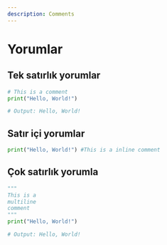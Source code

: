 ```yaml
---
description: Comments
---
```


# Yorumlar

## Tek satırlık yorumlar

```python
# This is a comment
print("Hello, World!")

# Output: Hello, World!
```

## Satır içi yorumlar

```python
print("Hello, World!") #This is a inline comment
```

## Çok satırlık yorumla

```python
"""
This is a
multiline
comment
"""
print("Hello, World!")

# Output: Hello, World!

```
